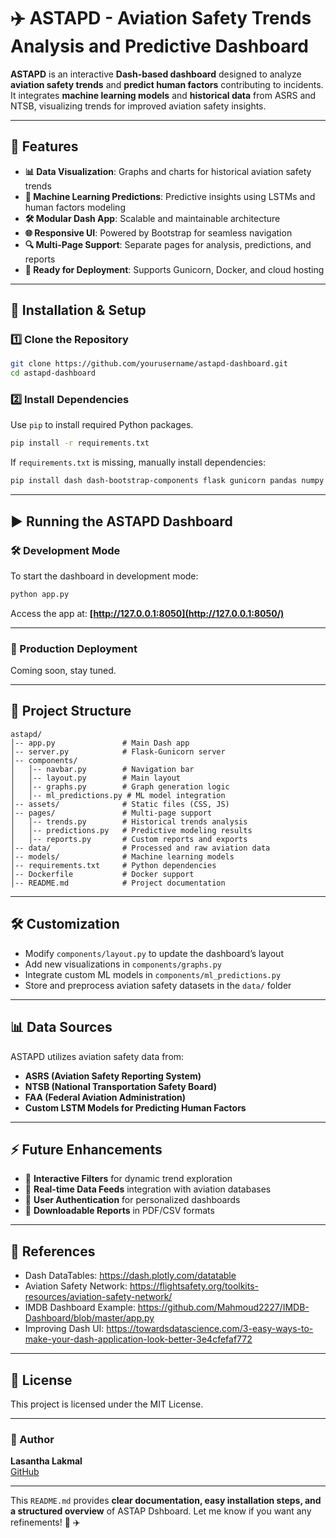 # ✈️ ASTAPD - Aviation Safety Trends Analysis and Predictive Dashboard

**ASTAPD** is an interactive **Dash-based dashboard** designed to analyze **aviation safety trends** and **predict human factors** contributing to incidents. It integrates **machine learning models** and **historical data** from ASRS and NTSB, visualizing trends for improved aviation safety insights.

---

## 📌 Features
- **📊 Data Visualization**: Graphs and charts for historical aviation safety trends
- **🤖 Machine Learning Predictions**: Predictive insights using LSTMs and human factors modeling
- **🛠 Modular Dash App**: Scalable and maintainable architecture
- **🌐 Responsive UI**: Powered by Bootstrap for seamless navigation
- **🔍 Multi-Page Support**: Separate pages for analysis, predictions, and reports
- **🚀 Ready for Deployment**: Supports Gunicorn, Docker, and cloud hosting

---

## 🔧 Installation & Setup

### 1️⃣ Clone the Repository
```bash
git clone https://github.com/yourusername/astapd-dashboard.git
cd astapd-dashboard
```

### 2️⃣ Install Dependencies
Use `pip` to install required Python packages.
```bash
pip install -r requirements.txt
```

If `requirements.txt` is missing, manually install dependencies:
```bash
pip install dash dash-bootstrap-components flask gunicorn pandas numpy plotly
```

---

## ▶️ Running the ASTAPD Dashboard

### 🛠 Development Mode
To start the dashboard in development mode:
```bash
python app.py
```
Access the app at: **[http://127.0.0.1:8050](http://127.0.0.1:8050/)**

---

### 🚀 Production Deployment
Coming soon, stay tuned.
<!-- #### **Option 1: Gunicorn (Recommended)**
For a production-ready setup:
```bash
gunicorn server:server
```

#### **Option 2: Docker**
To run the app inside a Docker container:

1. **Build the image**
   ```bash
   docker build -t astapd .
   ```
2. **Run the container**
   ```bash
   docker run -p 8050:8050 astapd
   ```

Access the app at: **[http://localhost:8050](http://localhost:8050/)** -->

---

## 📁 Project Structure
```
astapd/
│-- app.py               # Main Dash app
│-- server.py            # Flask-Gunicorn server
│-- components/
│   │-- navbar.py        # Navigation bar
│   │-- layout.py        # Main layout
│   │-- graphs.py        # Graph generation logic
│   │-- ml_predictions.py # ML model integration
│-- assets/              # Static files (CSS, JS)
│-- pages/               # Multi-page support
│   │-- trends.py        # Historical trends analysis
│   │-- predictions.py   # Predictive modeling results
│   │-- reports.py       # Custom reports and exports
│-- data/                # Processed and raw aviation data
│-- models/              # Machine learning models
│-- requirements.txt     # Python dependencies
│-- Dockerfile           # Docker support
│-- README.md            # Project documentation
```

---

## 🛠 Customization
- Modify `components/layout.py` to update the dashboard’s layout
- Add new visualizations in `components/graphs.py`
- Integrate custom ML models in `components/ml_predictions.py`
- Store and preprocess aviation safety datasets in the `data/` folder

---

## 📊 Data Sources
ASTAPD utilizes aviation safety data from:
- **ASRS (Aviation Safety Reporting System)**
- **NTSB (National Transportation Safety Board)**
- **FAA (Federal Aviation Administration)**
- **Custom LSTM Models for Predicting Human Factors**

---

## ⚡ Future Enhancements
- 🔹 **Interactive Filters** for dynamic trend exploration
- 🔹 **Real-time Data Feeds** integration with aviation databases
- 🔹 **User Authentication** for personalized dashboards
- 🔹 **Downloadable Reports** in PDF/CSV formats

---

## 📖 References
- Dash DataTables: https://dash.plotly.com/datatable
- Aviation Safety Network: https://flightsafety.org/toolkits-resources/aviation-safety-network/
- IMDB Dashboard Example: https://github.com/Mahmoud2227/IMDB-Dashboard/blob/master/app.py
- Improving Dash UI: https://towardsdatascience.com/3-easy-ways-to-make-your-dash-application-look-better-3e4cfefaf772

---

## 📄 License
This project is licensed under the MIT License.

---

### 🎯 Author
**Lasantha Lakmal**  
[GitHub](https://github.com/lasalasa) 

<!-- | [Website](https://yourwebsite.com) -->

---
<!--
🚀 **Elevating Aviation Safety with Data and AI!** 🚀
```

---

### **How to Use This?**
1. Replace `yourusername` with your actual **GitHub username**.
2. Update `[Website](https://yourwebsite.com)` if you have a personal or company website.
3. Expand the **Future Enhancements** section based on new features you plan to add. -->

This `README.md` provides **clear documentation, easy installation steps, and a structured overview** of ASTAP Dshboard. Let me know if you want any refinements! 🚀 ✈️

